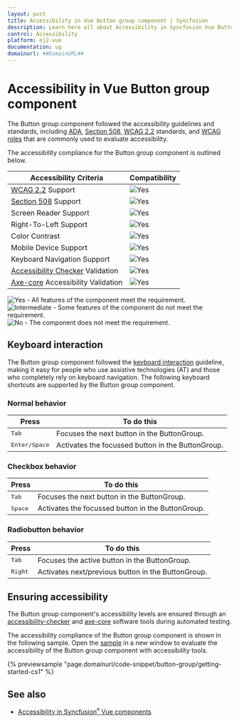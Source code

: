 ```yaml
---
layout: post
title: Accessibility in Vue Button group component | Syncfusion
description: Learn here all about Accessibility in Syncfusion Vue Button group component of Syncfusion Essential JS 2 and more.
control: Accessibility
platform: ej2-vue
documentation: ug
domainurl: ##DomainURL##
---
```


# Accessibility in Vue Button group component

The Button group component followed the accessibility guidelines and standards, including [ADA](https://www.ada.gov/), [Section 508](https://www.section508.gov/), [WCAG 2.2](https://www.w3.org/TR/WCAG22/) standards, and [WCAG roles](https://www.w3.org/TR/wai-aria/#roles) that are commonly used to evaluate accessibility.

The accessibility compliance for the Button group component is outlined below.

| Accessibility Criteria | Compatibility |
| -- | -- |
| [WCAG 2.2](https://www.w3.org/TR/WCAG22/) Support | <img src="https://cdn.syncfusion.com/content/images/documentation/full.png" alt="Yes"> |
| [Section 508](https://www.section508.gov/) Support | <img src="https://cdn.syncfusion.com/content/images/documentation/full.png" alt="Yes"> |
| Screen Reader Support | <img src="https://cdn.syncfusion.com/content/images/documentation/full.png" alt="Yes"> |
| Right-To-Left Support | <img src="https://cdn.syncfusion.com/content/images/documentation/full.png" alt="Yes"> |
| Color Contrast | <img src="https://cdn.syncfusion.com/content/images/documentation/full.png" alt="Yes"> |
| Mobile Device Support | <img src="https://cdn.syncfusion.com/content/images/documentation/full.png" alt="Yes"> |
| Keyboard Navigation Support | <img src="https://cdn.syncfusion.com/content/images/documentation/full.png" alt="Yes"> |
| [Accessibility Checker](https://www.npmjs.com/package/accessibility-checker) Validation | <img src="https://cdn.syncfusion.com/content/images/documentation/full.png" alt="Yes"> |
| [Axe-core](https://www.npmjs.com/package/axe-core) Accessibility Validation | <img src="https://cdn.syncfusion.com/content/images/documentation/full.png" alt="Yes"> |

<style>
    .post .post-content img {
        display: inline-block;
        margin: 0.5em 0;
    }
</style>
<div><img src="https://cdn.syncfusion.com/content/images/documentation/full.png" alt="Yes"> - All features of the component meet the requirement.</div>

<div><img src="https://cdn.syncfusion.com/content/images/documentation/partial.png" alt="Intermediate"> - Some features of the component do not meet the requirement.</div>

<div><img src="https://cdn.syncfusion.com/content/images/documentation/not-supported.png" alt="No"> - The component does not meet the requirement.</div>

## Keyboard interaction

The Button group component followed the [keyboard interaction](https://www.w3.org/WAI/ARIA/apg/patterns/button/#keyboardinteraction) guideline, making it easy for people who use assistive technologies (AT) and those who completely rely on keyboard navigation. The following keyboard shortcuts are supported by the Button group component.

### Normal behavior

| **Press** | **To do this** |
| --- | --- |
| <kbd>Tab</kbd> | Focuses the next button in the ButtonGroup. |
| <kbd>Enter/Space</kbd> | Activates the focussed button in the ButtonGroup. |

### Checkbox behavior

| **Press** | **To do this** |
| --- | --- |
| <kbd>Tab</kbd> | Focuses the next button in the ButtonGroup. |
| <kbd>Space</kbd> | Activates the focussed button in the ButtonGroup. |

### Radiobutton behavior

| **Press** | **To do this** |
| --- | --- |
| <kbd>Tab</kbd> | Focuses the active button in the ButtonGroup. |
| <kbd>Right</kbd> | Activates next/previous button in the ButtonGroup. |

## Ensuring accessibility

The Button group component's accessibility levels are ensured through an [accessibility-checker](https://www.npmjs.com/package/accessibility-checker) and [axe-core](https://www.npmjs.com/package/axe-core) software tools during automated testing.

The accessibility compliance of the Button group component is shown in the following sample. Open the [sample](https://ej2.syncfusion.com/accessibility/button-group.html) in a new window to evaluate the accessibility of the Button group component with accessibility tools.

{% previewsample "page.domainurl/code-snippet/button-group/getting-started-cs1" %}

## See also

* [Accessibility in Syncfusion<sup style="font-size:70%">&reg;</sup> Vue components](../common/accessibility)
